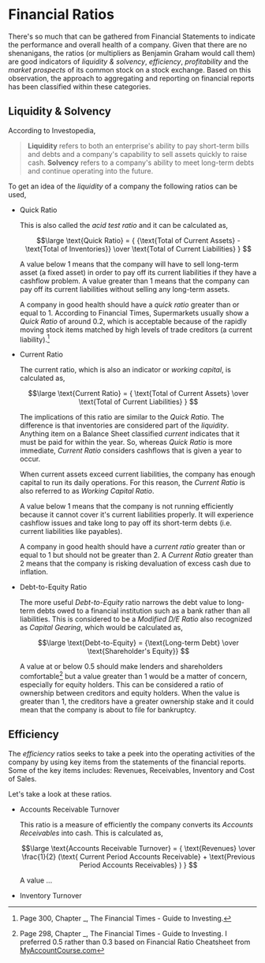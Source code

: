 # Financial Ratios

There's so much that can be gathered from Financial Statements to indicate the performance and overall health of a company. Given that there are no shenanigans, the ratios (or multipliers as Benjamin Graham would call them) are good indicators of _liquidity & solvency_, _efficiency_, _profitability_ and the _market prospects_ of its common stock on a stock exchange. Based on this observation, the approach to aggregating and reporting on financial reports has been classified within these categories.

## Liquidity & Solvency

According to Investopedia,

> **Liquidity** refers to both an enterprise's ability to pay short-term bills and debts and a company's capability to sell assets quickly to raise cash. **Solvency** refers to a company's ability to meet long-term debts and continue operating into the future.

To get an idea of the _liquidity_ of a company the following ratios can be used,

 - Quick Ratio

   This is also called the _acid test ratio_ and it can be calculated as,

   $$\large
   \text{Quick Ratio} = { {\text{Total of Current Assets} - \text{Total of Inventories}} \over \text{Total of Current Liabilities} }
   $$

   A value below 1 means that the company will have to sell long-term asset (a fixed asset) in order to pay off its current liabilities if they have a cashflow problem. A value greater than 1 means that the company can pay off its current liabilities without selling any long-term assets.

   A company in good health should have a _quick ratio_ greater than or equal to 1. According to Financial Times, Supermarkets usually show a _Quick Ratio_ of around 0.2, which is acceptable because of the rapidly moving stock items matched by high levels of trade creditors (a current liability).[^1]

 - Current Ratio
   
   The current ratio, which is also an indicator or _working capital_, is calculated as,

   $$\large
   \text{Current Ratio} = { \text{Total of Current Assets} \over \text{Total of Current Liabilities} }
   $$

   The implications of this ratio are similar to the _Quick Ratio_. The difference is that inventories are considered part of the _liquidity_. Anything item on a Balance Sheet classified _current_ indicates that it must be paid for within the year. So, whereas _Quick Ratio_ is more immediate, _Current Ratio_ considers cashflows that is given a year to occur.

   When current assets exceed current liabilities, the company has enough capital to run its daily operations. For this reason, the _Current Ratio_ is also referred to as _Working Capital Ratio_.

   A value below 1 means that the company is not running efficiently because it cannot cover it's current liabilities properly. It will experience cashflow issues and take long to pay off its short-term debts (i.e. current liabilities like payables).

   A company in good health should have a _current ratio_ greater than or equal to 1 but should not be greater than 2. A _Current Ratio_ greater than 2 means that the company is risking devaluation of excess cash due to inflation.

 - Debt-to-Equity Ratio

   The more useful _Debt-to-Equity_ ratio narrows the debt value to long-term debts owed to a financial institution such as a bank rather than all liabilities. This is considered to be a _Modified D/E Ratio_ also recognized as _Capital Gearing_, which would be calculated as,

   $$\large
   \text{Debt-to-Equity} = {\text{Long-term Debt} \over \text{Shareholder's Equity}}
   $$

   A value at or below 0.5 should make lenders and shareholders comfortable[^2] but a value greater than 1 would be a matter of concern, especially for equity holders. This can be considered a ratio of ownership between creditors and equity holders. When the value is greater than 1, the creditors have a greater ownership stake and it could mean that the company is about to file for bankruptcy.

## Efficiency

The _efficiency_ ratios seeks to take a peek into the operating activities of the company by using key items from the statements of the financial reports. Some of the key items includes: Revenues, Receivables, Inventory and Cost of Sales.

Let's take a look at these ratios.

 - Accounts Receivable Turnover

   This ratio is a measure of efficiently the company converts its _Accounts Receivables_ into cash. This is calculated as,

   $$\large
   \text{Accounts Receivable Turnover} = { \text{Revenues} \over \frac{1}{2} (\text{ Current Period Accounts Receivable} + \text{Previous Period Accounts Receivables} ) }
   $$

   A value ...

 - Inventory Turnover


[^1]: Page 300, Chapter _, The Financial Times - Guide to Investing.

[^2]: Page 298, Chapter _, The Financial Times - Guide to Investing. I preferred 0.5 rather than 0.3 based on Financial Ratio Cheatsheet from [MyAccountCourse.com](https://www.myaccountcourse.com)
